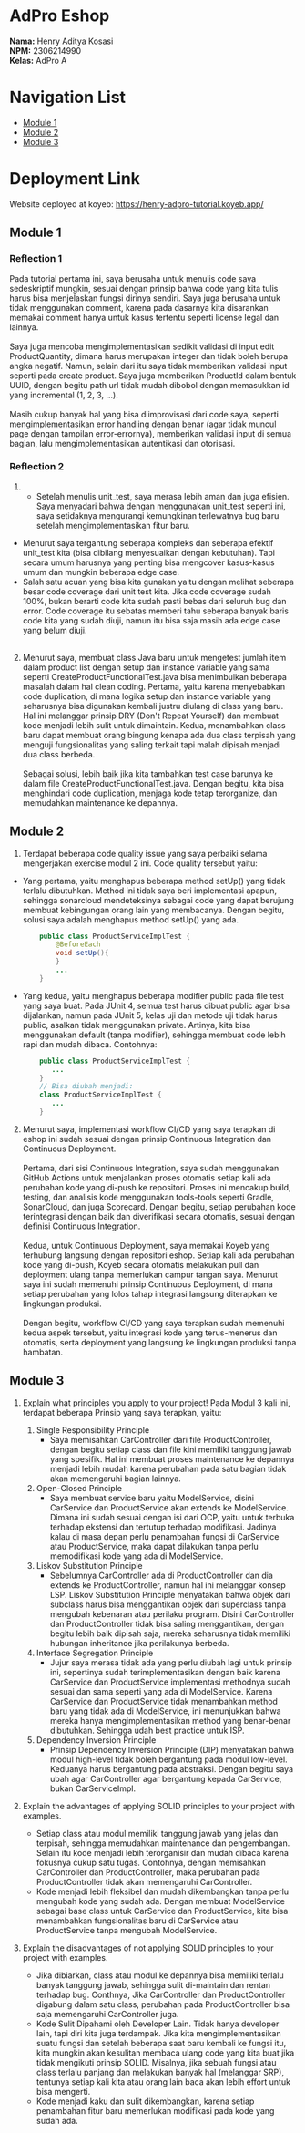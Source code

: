 # AdPro Eshop
**Nama:**   Henry Aditya Kosasi<br>
**NPM:**    2306214990<br>
**Kelas:**  AdPro A<br>
# Navigation List
- [Module 1](#module-1)
- [Module 2](#module-2)
- [Module 3](#module-3)
# Deployment Link
Website deployed at koyeb: https://henry-adpro-tutorial.koyeb.app/

## Module 1
### Reflection 1
Pada tutorial pertama ini, saya berusaha untuk menulis code saya sedeskriptif mungkin, sesuai dengan prinsip bahwa code yang kita tulis harus bisa menjelaskan fungsi dirinya sendiri. Saya juga berusaha untuk tidak menggunakan comment, karena pada dasarnya kita disarankan memakai comment hanya untuk kasus tertentu seperti license legal dan lainnya.
<br><br>
Saya juga mencoba mengimplementasikan sedikit validasi di input edit ProductQuantity, dimana harus merupakan integer dan tidak boleh berupa angka negatif. Namun, selain dari itu saya tidak memberikan validasi input seperti pada create product.
Saya juga memberikan ProductId dalam bentuk UUID, dengan begitu path url tidak mudah dibobol dengan memasukkan id yang incremental (1, 2, 3, ...).
<br><br>
Masih cukup banyak hal yang bisa diimprovisasi dari code saya, seperti mengimplementasikan error handling dengan benar (agar tidak muncul page dengan tampilan error-errornya), memberikan validasi input di semua bagian, lalu mengimplementasikan autentikasi dan otorisasi.

### Reflection 2
1. - Setelah menulis unit_test, saya merasa lebih aman dan juga efisien. Saya menyadari bahwa dengan menggunakan unit_test seperti ini, saya setidaknya mengurangi kemungkinan terlewatnya bug baru setelah mengimplementasikan fitur baru.
- Menurut saya tergantung seberapa kompleks dan seberapa efektif unit_test kita (bisa dibilang menyesuaikan dengan kebutuhan). Tapi secara umum harusnya yang penting bisa mengcover kasus-kasus umum dan mungkin beberapa edge case.
- Salah satu acuan yang bisa kita gunakan yaitu dengan melihat seberapa besar code coverage dari unit test kita. Jika code coverage sudah 100%, bukan berarti code kita sudah pasti bebas dari seluruh bug dan error. Code coverage itu sebatas memberi tahu seberapa banyak baris code kita yang sudah diuji, namun itu bisa saja masih ada edge case yang belum diuji.
  <br><br>
2. Menurut saya, membuat class Java baru untuk mengetest jumlah item dalam product list dengan setup dan instance variable yang sama seperti CreateProductFunctionalTest.java bisa menimbulkan beberapa masalah dalam hal clean coding. Pertama, yaitu karena menyebabkan code duplication, di mana logika setup dan instance variable yang seharusnya bisa digunakan kembali justru diulang di class yang baru. Hal ini melanggar prinsip DRY (Don't Repeat Yourself) dan membuat kode menjadi lebih sulit untuk dimaintain. Kedua, menambahkan class baru dapat membuat orang bingung kenapa ada dua class terpisah yang menguji fungsionalitas yang saling terkait tapi malah dipisah menjadi dua class berbeda.
   <br><br>
   Sebagai solusi, lebih baik jika kita tambahkan test case barunya ke dalam file CreateProductFunctionalTest.java. Dengan begitu, kita bisa menghindari code duplication, menjaga kode tetap terorganize, dan memudahkan maintenance ke depannya.


## Module 2
1. Terdapat beberapa code quality issue yang saya perbaiki selama mengerjakan exercise modul 2 ini. Code quality tersebut yaitu:
- Yang pertama, yaitu menghapus beberapa method setUp() yang tidak terlalu dibutuhkan. Method ini tidak saya beri implementasi apapun, sehingga sonarcloud mendeteksinya sebagai code yang dapat berujung membuat kebingungan orang lain yang membacanya. Dengan begitu, solusi saya adalah menghapus method setUp() yang ada.
    ```java
        public class ProductServiceImplTest {
            @BeforeEach
            void setUp(){
            }
            ...
        }
    ```
- Yang kedua, yaitu menghapus beberapa modifier public pada file test yang saya buat. Pada JUnit 4, semua test harus dibuat public agar bisa dijalankan, namun pada JUnit 5, kelas uji dan metode uji tidak harus public, asalkan tidak menggunakan private. Artinya, kita bisa menggunakan default (tanpa modifier), sehingga membuat code lebih rapi dan mudah dibaca. Contohnya:
    ```java
        public class ProductServiceImplTest {
           ... 
        }
        // Bisa diubah menjadi:
        class ProductServiceImplTest {
           ... 
        }
    ```
  
2. Menurut saya, implementasi workflow CI/CD yang saya terapkan di eshop ini sudah sesuai dengan prinsip Continuous Integration dan Continuous Deployment.
    <br><br>
    Pertama, dari sisi Continuous Integration, saya sudah menggunakan GitHub Actions untuk menjalankan proses otomatis setiap kali ada perubahan kode yang di-push ke repositori. Proses ini mencakup build, testing, dan analisis kode menggunakan tools-tools seperti Gradle, SonarCloud, dan juga Scorecard. Dengan begitu, setiap perubahan kode terintegrasi dengan baik dan diverifikasi secara otomatis, sesuai dengan definisi Continuous Integration.
    <br><br>
    Kedua, untuk Continuous Deployment, saya memakai Koyeb yang terhubung langsung dengan repositori eshop. Setiap kali ada perubahan kode yang di-push, Koyeb secara otomatis melakukan pull dan deployment ulang tanpa memerlukan campur tangan saya. Menurut saya ini sudah memenuhi prinsip Continuous Deployment, di mana setiap perubahan yang lolos tahap integrasi langsung diterapkan ke lingkungan produksi.
    <br><br>
    Dengan begitu, workflow CI/CD yang saya terapkan sudah memenuhi kedua aspek tersebut, yaitu integrasi kode yang terus-menerus dan otomatis, serta deployment yang langsung ke lingkungan produksi tanpa hambatan.



## Module 3
1. Explain what principles you apply to your project!
   Pada Modul 3 kali ini, terdapat beberapa Prinsip yang saya terapkan, yaitu:
   1. Single Responsibility Principle
        - Saya memisahkan CarController dari file ProductController, dengan begitu setiap class dan file kini memiliki tanggung jawab yang spesifik. Hal ini membuat proses maintenance ke depannya menjadi lebih mudah karena perubahan pada satu bagian tidak akan memengaruhi bagian lainnya.
   2. Open-Closed Principle
        - Saya membuat service baru yaitu ModelService, disini CarService dan ProductService akan extends ke ModelService. Dimana ini sudah sesuai dengan isi dari OCP, yaitu untuk terbuka terhadap ekstensi dan tertutup terhadap modifikasi. Jadinya kalau di masa depan perlu penambahan fungsi di CarService atau ProductService, maka dapat dilakukan tanpa perlu memodifikasi kode yang ada di ModelService.
   3. Liskov Substitution Principle
        - Sebelumnya CarController ada di ProductController dan dia extends ke ProductController, namun hal ini melanggar konsep LSP. Liskov Substitution Principle menyatakan bahwa objek dari subclass harus bisa menggantikan objek dari superclass tanpa mengubah kebenaran atau perilaku program. Disini CarController dan ProductController tidak bisa saling menggantikan, dengan begitu lebih baik dipisah saja, mereka seharusnya tidak memiliki hubungan inheritance jika perilakunya berbeda.
   4. Interface Segregation Principle
        - Jujur saya merasa tidak ada yang perlu diubah lagi untuk prinsip ini, sepertinya sudah terimplementasikan dengan baik karena CarService dan ProductService implementasi methodnya sudah sesuai dan sama seperti yang ada di ModelService. Karena CarService dan ProductService tidak menambahkan method baru yang tidak ada di ModelService, ini menunjukkan bahwa mereka hanya mengimplementasikan method yang benar-benar dibutuhkan. Sehingga udah best practice untuk ISP.
   5. Dependency Inversion Principle
        - Prinsip Dependency Inversion Principle (DIP) menyatakan bahwa modul high-level tidak boleh bergantung pada modul low-level. Keduanya harus bergantung pada abstraksi. Dengan begitu saya ubah agar CarController agar bergantung kepada CarService, bukan CarServiceImpl.
2. Explain the advantages of applying SOLID principles to your project with examples.
    - Setiap class atau modul memiliki tanggung jawab yang jelas dan terpisah, sehingga memudahkan maintenance dan pengembangan. Selain itu kode menjadi lebih terorganisir dan mudah dibaca karena fokusnya cukup satu tugas.  Contohnya, dengan memisahkan CarController dan ProductController, maka perubahan pada ProductController tidak akan memengaruhi CarController.
    - Kode menjadi lebih fleksibel dan mudah dikembangkan tanpa perlu mengubah kode yang sudah ada. Dengan membuat ModelService sebagai base class untuk CarService dan ProductService, kita bisa menambahkan fungsionalitas baru di CarService atau ProductService tanpa mengubah ModelService. 
   
3. Explain the disadvantages of not applying SOLID principles to your project with examples.
    - Jika dibiarkan, class atau modul ke depannya bisa memiliki terlalu banyak tanggung jawab, sehingga sulit di-maintain dan rentan terhadap bug. Conthnya, Jika CarController dan ProductController digabung dalam satu class, perubahan pada ProductController bisa saja memengaruhi CarController juga.
    - Kode Sulit Dipahami oleh Developer Lain. Tidak hanya developer lain, tapi diri kita juga terdampak. Jika kita mengimplementasikan suatu fungsi dan setelah beberapa saat baru kembali ke fungsi itu, kita mungkin akan kesulitan membaca ulang code yang kita buat jika tidak mengikuti prinsip SOLID. Misalnya, jika sebuah fungsi atau class terlalu panjang dan melakukan banyak hal (melanggar SRP), tentunya setiap kali kita atau orang lain baca akan lebih effort untuk bisa mengerti. 
    - Kode menjadi kaku dan sulit dikembangkan, karena setiap penambahan fitur baru memerlukan modifikasi pada kode yang sudah ada. 